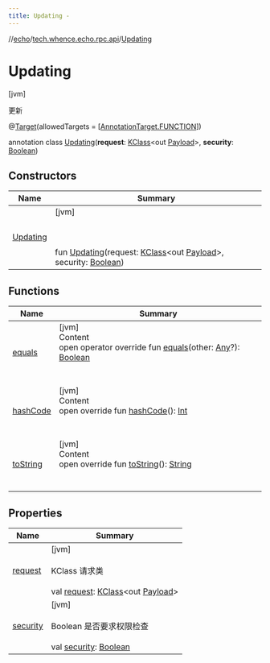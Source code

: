 ```yaml
---
title: Updating -
---
```

//[echo](../../index.md)/[tech.whence.echo.rpc.api](../index.md)/[Updating](index.md)



# Updating  
 [jvm] 

更新

@[Target](https://kotlinlang.org/api/latest/jvm/stdlib/kotlin.annotation/-target/index.html)(allowedTargets = [[AnnotationTarget.FUNCTION](https://kotlinlang.org/api/latest/jvm/stdlib/kotlin.annotation/-annotation-target/-f-u-n-c-t-i-o-n/index.html)])  
  
annotation class [Updating](index.md)(**request**: [KClass](https://kotlinlang.org/api/latest/jvm/stdlib/kotlin.reflect/-k-class/index.html)<out [Payload](../../tech.whence.echo.rpc.payload/-payload/index.md)>, **security**: [Boolean](https://kotlinlang.org/api/latest/jvm/stdlib/kotlin/-boolean/index.html))   


## Constructors  
  
|  Name|  Summary| 
|---|---|
| [Updating](-updating.md)|  [jvm] <br><br><br><br>fun [Updating](-updating.md)(request: [KClass](https://kotlinlang.org/api/latest/jvm/stdlib/kotlin.reflect/-k-class/index.html)<out [Payload](../../tech.whence.echo.rpc.payload/-payload/index.md)>, security: [Boolean](https://kotlinlang.org/api/latest/jvm/stdlib/kotlin/-boolean/index.html))   <br>


## Functions  
  
|  Name|  Summary| 
|---|---|
| [equals](../../tech.whence.echo.webclient.response.exception/-response-unrecognized-exception/index.md#kotlin/Any/equals/#kotlin.Any?/PointingToDeclaration/)| [jvm]  <br>Content  <br>open operator override fun [equals](../../tech.whence.echo.webclient.response.exception/-response-unrecognized-exception/index.md#kotlin/Any/equals/#kotlin.Any?/PointingToDeclaration/)(other: [Any](https://kotlinlang.org/api/latest/jvm/stdlib/kotlin/-any/index.html)?): [Boolean](https://kotlinlang.org/api/latest/jvm/stdlib/kotlin/-boolean/index.html)  <br><br><br>
| [hashCode](../../tech.whence.echo.webclient.response.exception/-response-unrecognized-exception/index.md#kotlin/Any/hashCode/#/PointingToDeclaration/)| [jvm]  <br>Content  <br>open override fun [hashCode](../../tech.whence.echo.webclient.response.exception/-response-unrecognized-exception/index.md#kotlin/Any/hashCode/#/PointingToDeclaration/)(): [Int](https://kotlinlang.org/api/latest/jvm/stdlib/kotlin/-int/index.html)  <br><br><br>
| [toString](../../tech.whence.echo.webclient.response.exception/-response-unrecognized-exception/index.md#kotlin/Any/toString/#/PointingToDeclaration/)| [jvm]  <br>Content  <br>open override fun [toString](../../tech.whence.echo.webclient.response.exception/-response-unrecognized-exception/index.md#kotlin/Any/toString/#/PointingToDeclaration/)(): [String](https://kotlinlang.org/api/latest/jvm/stdlib/kotlin/-string/index.html)  <br><br><br>


## Properties  
  
|  Name|  Summary| 
|---|---|
| [request](index.md#tech.whence.echo.rpc.api/Updating/request/#/PointingToDeclaration/)|  [jvm] <br><br>KClass<out Payload> 请求类<br><br>val [request](index.md#tech.whence.echo.rpc.api/Updating/request/#/PointingToDeclaration/): [KClass](https://kotlinlang.org/api/latest/jvm/stdlib/kotlin.reflect/-k-class/index.html)<out [Payload](../../tech.whence.echo.rpc.payload/-payload/index.md)>   <br>
| [security](index.md#tech.whence.echo.rpc.api/Updating/security/#/PointingToDeclaration/)|  [jvm] <br><br>Boolean 是否要求权限检查<br><br>val [security](index.md#tech.whence.echo.rpc.api/Updating/security/#/PointingToDeclaration/): [Boolean](https://kotlinlang.org/api/latest/jvm/stdlib/kotlin/-boolean/index.html)   <br>

